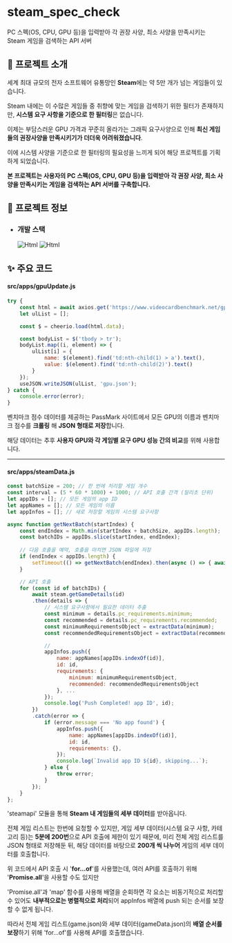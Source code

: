# steam_spec_check
PC 스펙(OS, CPU, GPU 등)을 입력받아 각 권장 사양, 최소 사양을 만족시키는 Steam 게임을 검색하는 API 서버

## 🎉 프로젝트 소개
세계 최대 규모의 전자 소프트웨어 유통망인 **Steam**에는 약 5만 개가 넘는 게임들이 있습니다.

Steam 내에는 이 수많은 게임들 중 취향에 맞는 게임을 검색하기 위한 필터가 존재하지만,
**시스템 요구 사항을 기준으로 한 필터링**은 없습니다.

이제는 부담스러운 GPU 가격과 꾸준히 올라가는 그래픽 요구사양으로 인해
**최신 게임들의 권장사양을 만족시키기가 더더욱 어려워졌습니다**.

이에 시스템 사양을 기준으로 한 필터링의 필요성을 느끼게 되어 해당 프로젝트를 기획하게 되었습니다.

**본 프로젝트는 사용자의 PC 스펙(OS, CPU, GPU 등)을 입력받아
각 권장 사양, 최소 사양을 만족시키는 게임을 검색하는 API 서버를 구축합니다.**

## 👀 프로젝트 정보
- ### 개발 스택
  <img alt="Html" src ="https://img.shields.io/badge/NODEJS-339933.svg?&style=for-the-badge&logo=Node.js&logoColor=white"/> <img alt="Html" src ="https://img.shields.io/badge/EXPRESS-000000.svg?&style=for-the-badge&logo=Express&logoColor=white"/>

## ✨ 주요 코드
#### src/apps/gpuUpdate.js
```js
try {
    const html = await axios.get('https://www.videocardbenchmark.net/gpu_list.php');
    let ulList = [];

    const $ = cheerio.load(html.data);

    const bodyList = $('tbody > tr');
    bodyList.map((i, element) => {
        ulList[i] = {
            name: $(element).find('td:nth-child(1) > a').text(),
            value: $(element).find('td:nth-child(2)').text()
        }
    });
    useJSON.writeJSON(ulList, 'gpu.json');
} catch {
    console.error(error);
}
```
벤치마크 점수 데이터를 제공하는 PassMark 사이트에서 모든 GPU의 이름과 벤치마크 점수를 **크롤링** 해 **JSON 형태로 저장**합니다.

해당 데이터는 추후 **사용자 GPU와 각 게임별 요구 GPU 성능 간의 비교**를 위해 사용합니다.

---
#### src/apps/steamData.js
```js
const batchSize = 200; // 한 번에 처리할 게임 개수
const interval = (5 * 60 * 1000) + 1000; // API 호출 간격 (밀리초 단위)
let appIDs = []; // 모든 게임의 app ID
let appNames = []; // 모든 게임의 이름
let appInfos = []; // 새로 저장할 게임의 시스템 요구사항

async function getNextBatch(startIndex) {
    const endIndex = Math.min(startIndex + batchSize, appIDs.length);
    const batchIDs = appIDs.slice(startIndex, endIndex);
    
    // 다음 호출을 예약, 호출을 마치면 JSON 파일에 저장
    if (endIndex < appIDs.length) {
        setTimeout(() => getNextBatch(endIndex).then(async () => { await useJSON.writeJSON(appSystemRequirements, 'gameData.json'); }), interval);
    }

    // API 호출
    for (const id of batchIDs) {
        await steam.getGameDetails(id)
        .then(details => {
            // 시스템 요구사항에서 필요한 데이터 추출
            const minimum = details.pc_requirements.minimum;
            const recommended = details.pc_requirements.recommended;
            const minimumRequirementsObject = extractData(minimum);
            const recommendedRequirementsObject = extractData(recommended);

            // 
            appInfos.push({
                name: appNames[appIDs.indexOf(id)],
                id: id,
                requirements: {
                    minimum: minimumRequirementsObject,
                    recommended: recommendedRequirementsObject
                }, ...
            });
            console.log('Push Completed! app ID', id);
        })
        .catch(error => {
            if (error.message === 'No app found') {
                appInfos.push({
                    name: appNames[appIDs.indexOf(id)],
                    id: id,
                    requirements: {},
                });
                console.log(`Invalid app ID ${id}, skipping...`);
            } else {
                throw error;
            }
        });
    }
};
```
'steamapi' 모듈을 통해 **Steam 내 게임들의 세부 데이터**를 받아옵니다.

전체 게임 리스트는 한번에 요청할 수 있지만, 게임 세부 데이터(시스템 요구 사항, 카테고리 등)는 **5분에 200번**으로 API 호출에 제한이 있기 때문에, 미리 전체 게임 리스트를 JSON 형태로 저장해둔 뒤, 해당 데이터를 바탕으로 **200개 씩 나누어** 게임의 세부 데이터를 호출합니다.

위 코드에서 API 호출 시 '**for...of**'를 사용했는데, 여러 API를 호출하기 위해 '**Promise.all**'을 사용할 수도 있지만

'Promise.all'과 'map' 함수를 사용해 배열을 순회하면 각 요소는 비동기적으로 처리할 수 있어도 **내부적으로는 병렬적으로 처리**되어 appInfos 배열에 push 되는 순서를 보장할 수 없게 됩니다.

따라서 전체 게임 리스트(game.json)와 세부 데이터(gameData.json)의 **배열 순서를 보장**하기 위해 'for...of'를 사용해 API를 호출했습니다.
